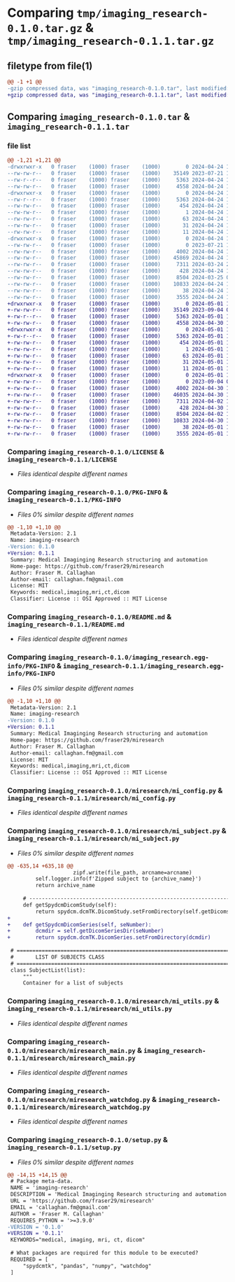# Comparing `tmp/imaging_research-0.1.0.tar.gz` & `tmp/imaging_research-0.1.1.tar.gz`

## filetype from file(1)

```diff
@@ -1 +1 @@
-gzip compressed data, was "imaging_research-0.1.0.tar", last modified: Wed Apr 24 15:43:18 2024, max compression
+gzip compressed data, was "imaging_research-0.1.1.tar", last modified: Wed May  1 17:08:24 2024, max compression
```

## Comparing `imaging_research-0.1.0.tar` & `imaging_research-0.1.1.tar`

### file list

```diff
@@ -1,21 +1,21 @@
-drwxrwxr-x   0 fraser    (1000) fraser    (1000)        0 2024-04-24 15:43:18.269956 imaging_research-0.1.0/
--rw-rw-r--   0 fraser    (1000) fraser    (1000)    35149 2023-07-21 12:13:15.000000 imaging_research-0.1.0/LICENSE
--rw-r--r--   0 fraser    (1000) fraser    (1000)     5363 2024-04-24 15:43:18.269956 imaging_research-0.1.0/PKG-INFO
--rw-rw-r--   0 fraser    (1000) fraser    (1000)     4558 2024-04-24 15:41:49.000000 imaging_research-0.1.0/README.md
-drwxrwxr-x   0 fraser    (1000) fraser    (1000)        0 2024-04-24 15:43:18.269956 imaging_research-0.1.0/imaging_research.egg-info/
--rw-r--r--   0 fraser    (1000) fraser    (1000)     5363 2024-04-24 15:43:18.000000 imaging_research-0.1.0/imaging_research.egg-info/PKG-INFO
--rw-rw-r--   0 fraser    (1000) fraser    (1000)      454 2024-04-24 15:43:18.000000 imaging_research-0.1.0/imaging_research.egg-info/SOURCES.txt
--rw-rw-r--   0 fraser    (1000) fraser    (1000)        1 2024-04-24 15:43:18.000000 imaging_research-0.1.0/imaging_research.egg-info/dependency_links.txt
--rw-rw-r--   0 fraser    (1000) fraser    (1000)       63 2024-04-24 15:43:18.000000 imaging_research-0.1.0/imaging_research.egg-info/entry_points.txt
--rw-rw-r--   0 fraser    (1000) fraser    (1000)       31 2024-04-24 15:43:18.000000 imaging_research-0.1.0/imaging_research.egg-info/requires.txt
--rw-rw-r--   0 fraser    (1000) fraser    (1000)       11 2024-04-24 15:43:18.000000 imaging_research-0.1.0/imaging_research.egg-info/top_level.txt
-drwxrwxr-x   0 fraser    (1000) fraser    (1000)        0 2024-04-24 15:43:18.269956 imaging_research-0.1.0/miresearch/
--rw-rw-r--   0 fraser    (1000) fraser    (1000)        0 2023-07-21 12:13:15.000000 imaging_research-0.1.0/miresearch/__init__.py
--rw-rw-r--   0 fraser    (1000) fraser    (1000)     4002 2024-04-24 15:29:19.000000 imaging_research-0.1.0/miresearch/mi_config.py
--rw-rw-r--   0 fraser    (1000) fraser    (1000)    45869 2024-04-24 15:29:19.000000 imaging_research-0.1.0/miresearch/mi_subject.py
--rw-rw-r--   0 fraser    (1000) fraser    (1000)     7311 2024-03-24 21:22:35.000000 imaging_research-0.1.0/miresearch/mi_utils.py
--rw-rw-r--   0 fraser    (1000) fraser    (1000)      428 2024-04-24 15:29:19.000000 imaging_research-0.1.0/miresearch/miresearch.conf
--rw-rw-r--   0 fraser    (1000) fraser    (1000)     8504 2024-03-25 08:57:05.000000 imaging_research-0.1.0/miresearch/miresearch_main.py
--rw-rw-r--   0 fraser    (1000) fraser    (1000)    10833 2024-04-24 15:33:57.000000 imaging_research-0.1.0/miresearch/miresearch_watchdog.py
--rw-rw-r--   0 fraser    (1000) fraser    (1000)       38 2024-04-24 15:43:18.269956 imaging_research-0.1.0/setup.cfg
--rw-rw-r--   0 fraser    (1000) fraser    (1000)     3555 2024-04-24 15:36:09.000000 imaging_research-0.1.0/setup.py
+drwxrwxr-x   0 fraser    (1000) fraser    (1000)        0 2024-05-01 17:08:24.213664 imaging_research-0.1.1/
+-rw-rw-r--   0 fraser    (1000) fraser    (1000)    35149 2023-09-04 08:29:41.000000 imaging_research-0.1.1/LICENSE
+-rw-r--r--   0 fraser    (1000) fraser    (1000)     5363 2024-05-01 17:08:24.213664 imaging_research-0.1.1/PKG-INFO
+-rw-rw-r--   0 fraser    (1000) fraser    (1000)     4558 2024-04-30 14:45:48.000000 imaging_research-0.1.1/README.md
+drwxrwxr-x   0 fraser    (1000) fraser    (1000)        0 2024-05-01 17:08:24.213664 imaging_research-0.1.1/imaging_research.egg-info/
+-rw-r--r--   0 fraser    (1000) fraser    (1000)     5363 2024-05-01 17:08:24.000000 imaging_research-0.1.1/imaging_research.egg-info/PKG-INFO
+-rw-rw-r--   0 fraser    (1000) fraser    (1000)      454 2024-05-01 17:08:24.000000 imaging_research-0.1.1/imaging_research.egg-info/SOURCES.txt
+-rw-rw-r--   0 fraser    (1000) fraser    (1000)        1 2024-05-01 17:08:24.000000 imaging_research-0.1.1/imaging_research.egg-info/dependency_links.txt
+-rw-rw-r--   0 fraser    (1000) fraser    (1000)       63 2024-05-01 17:08:24.000000 imaging_research-0.1.1/imaging_research.egg-info/entry_points.txt
+-rw-rw-r--   0 fraser    (1000) fraser    (1000)       31 2024-05-01 17:08:24.000000 imaging_research-0.1.1/imaging_research.egg-info/requires.txt
+-rw-rw-r--   0 fraser    (1000) fraser    (1000)       11 2024-05-01 17:08:24.000000 imaging_research-0.1.1/imaging_research.egg-info/top_level.txt
+drwxrwxr-x   0 fraser    (1000) fraser    (1000)        0 2024-05-01 17:08:24.213664 imaging_research-0.1.1/miresearch/
+-rw-rw-r--   0 fraser    (1000) fraser    (1000)        0 2023-09-04 08:29:41.000000 imaging_research-0.1.1/miresearch/__init__.py
+-rw-rw-r--   0 fraser    (1000) fraser    (1000)     4002 2024-04-30 14:45:48.000000 imaging_research-0.1.1/miresearch/mi_config.py
+-rw-rw-r--   0 fraser    (1000) fraser    (1000)    46035 2024-04-30 15:39:18.000000 imaging_research-0.1.1/miresearch/mi_subject.py
+-rw-rw-r--   0 fraser    (1000) fraser    (1000)     7311 2024-04-02 11:54:17.000000 imaging_research-0.1.1/miresearch/mi_utils.py
+-rw-rw-r--   0 fraser    (1000) fraser    (1000)      428 2024-04-30 14:45:48.000000 imaging_research-0.1.1/miresearch/miresearch.conf
+-rw-rw-r--   0 fraser    (1000) fraser    (1000)     8504 2024-04-02 11:54:17.000000 imaging_research-0.1.1/miresearch/miresearch_main.py
+-rw-rw-r--   0 fraser    (1000) fraser    (1000)    10833 2024-04-30 14:45:48.000000 imaging_research-0.1.1/miresearch/miresearch_watchdog.py
+-rw-rw-r--   0 fraser    (1000) fraser    (1000)       38 2024-05-01 17:08:24.213664 imaging_research-0.1.1/setup.cfg
+-rw-rw-r--   0 fraser    (1000) fraser    (1000)     3555 2024-05-01 17:06:00.000000 imaging_research-0.1.1/setup.py
```

### Comparing `imaging_research-0.1.0/LICENSE` & `imaging_research-0.1.1/LICENSE`

 * *Files identical despite different names*

### Comparing `imaging_research-0.1.0/PKG-INFO` & `imaging_research-0.1.1/PKG-INFO`

 * *Files 0% similar despite different names*

```diff
@@ -1,10 +1,10 @@
 Metadata-Version: 2.1
 Name: imaging-research
-Version: 0.1.0
+Version: 0.1.1
 Summary: Medical Imaginging Research structuring and automation
 Home-page: https://github.com/fraser29/miresearch
 Author: Fraser M. Callaghan
 Author-email: callaghan.fm@gmail.com
 License: MIT
 Keywords: medical,imaging,mri,ct,dicom
 Classifier: License :: OSI Approved :: MIT License
```

### Comparing `imaging_research-0.1.0/README.md` & `imaging_research-0.1.1/README.md`

 * *Files identical despite different names*

### Comparing `imaging_research-0.1.0/imaging_research.egg-info/PKG-INFO` & `imaging_research-0.1.1/imaging_research.egg-info/PKG-INFO`

 * *Files 0% similar despite different names*

```diff
@@ -1,10 +1,10 @@
 Metadata-Version: 2.1
 Name: imaging-research
-Version: 0.1.0
+Version: 0.1.1
 Summary: Medical Imaginging Research structuring and automation
 Home-page: https://github.com/fraser29/miresearch
 Author: Fraser M. Callaghan
 Author-email: callaghan.fm@gmail.com
 License: MIT
 Keywords: medical,imaging,mri,ct,dicom
 Classifier: License :: OSI Approved :: MIT License
```

### Comparing `imaging_research-0.1.0/miresearch/mi_config.py` & `imaging_research-0.1.1/miresearch/mi_config.py`

 * *Files identical despite different names*

### Comparing `imaging_research-0.1.0/miresearch/mi_subject.py` & `imaging_research-0.1.1/miresearch/mi_subject.py`

 * *Files 0% similar despite different names*

```diff
@@ -635,14 +635,18 @@
                     zipf.write(file_path, arcname=arcname)
         self.logger.info(f'Zipped subject to {archive_name}')
         return archive_name
 
     # ------------------------------------------------------------------------------------------------------------------
     def getSpydcmDicomStudy(self):
         return spydcm.dcmTK.DicomStudy.setFromDirectory(self.getDicomsDir())
+    
+    def getSpydcmDicomSeries(self, seNumber):
+        dcmdir = self.getDicomSeriesDir(seNumber)
+        return spydcm.dcmTK.DicomSeries.setFromDirectory(dcmdir)
 
 # ====================================================================================================
 #       LIST OF SUBJECTS CLASS
 # ====================================================================================================
 class SubjectList(list):
     """
     Container for a list of subjects
```

### Comparing `imaging_research-0.1.0/miresearch/mi_utils.py` & `imaging_research-0.1.1/miresearch/mi_utils.py`

 * *Files identical despite different names*

### Comparing `imaging_research-0.1.0/miresearch/miresearch_main.py` & `imaging_research-0.1.1/miresearch/miresearch_main.py`

 * *Files identical despite different names*

### Comparing `imaging_research-0.1.0/miresearch/miresearch_watchdog.py` & `imaging_research-0.1.1/miresearch/miresearch_watchdog.py`

 * *Files identical despite different names*

### Comparing `imaging_research-0.1.0/setup.py` & `imaging_research-0.1.1/setup.py`

 * *Files 0% similar despite different names*

```diff
@@ -14,15 +14,15 @@
 # Package meta-data.
 NAME = 'imaging-research'
 DESCRIPTION = 'Medical Imaginging Research structuring and automation'
 URL = 'https://github.com/fraser29/miresearch'
 EMAIL = 'callaghan.fm@gmail.com'
 AUTHOR = 'Fraser M. Callaghan'
 REQUIRES_PYTHON = '>=3.9.0'
-VERSION = '0.1.0'
+VERSION = '0.1.1'
 KEYWORDS="medical, imaging, mri, ct, dicom"
 
 # What packages are required for this module to be executed?
 REQUIRED = [
     "spydcmtk", "pandas", "numpy", "watchdog"
 ]
```

